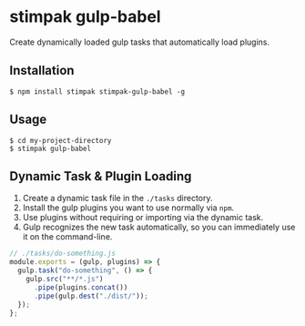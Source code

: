 # stimpak gulp-babel

Create dynamically loaded gulp tasks that automatically load plugins.

## Installation

```shell
$ npm install stimpak stimpak-gulp-babel -g
```

## Usage

```shell
$ cd my-project-directory
$ stimpak gulp-babel
```

## Dynamic Task & Plugin Loading

1. Create a dynamic task file in the `./tasks` directory.
2. Install the gulp plugins you want to use normally via `npm`.
3. Use plugins without requiring or importing via the dynamic task.
4. Gulp recognizes the new task automatically, so you can immediately use it on the command-line.

```javascript
// ./tasks/do-something.js
module.exports = (gulp, plugins) => {
  gulp.task("do-something", () => {
    gulp.src("**/*.js")
      .pipe(plugins.concat())
      .pipe(gulp.dest("./dist/"));
  });
};
```
